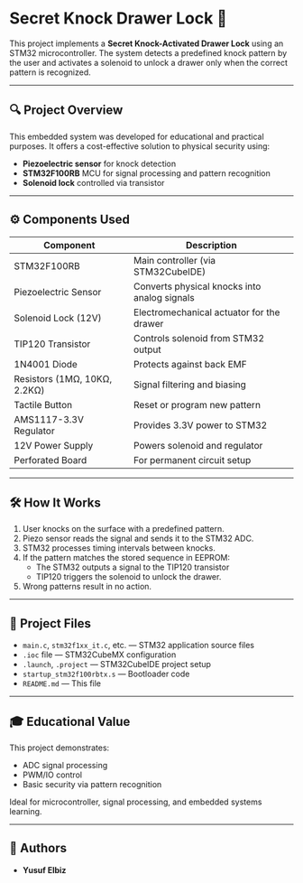 
# Secret Knock Drawer Lock 🔐

This project implements a **Secret Knock-Activated Drawer Lock** using an STM32 microcontroller. The system detects a predefined knock pattern by the user and activates a solenoid to unlock a drawer only when the correct pattern is recognized.

---

## 🔍 Project Overview

This embedded system was developed for educational and practical purposes. It offers a cost-effective solution to physical security using:
- **Piezoelectric sensor** for knock detection
- **STM32F100RB** MCU for signal processing and pattern recognition
- **Solenoid lock** controlled via transistor


---

## ⚙️ Components Used

| Component | Description |
|----------|-------------|
| STM32F100RB | Main controller (via STM32CubeIDE) |
| Piezoelectric Sensor | Converts physical knocks into analog signals |
| Solenoid Lock (12V) | Electromechanical actuator for the drawer |
| TIP120 Transistor | Controls solenoid from STM32 output |
| 1N4001 Diode | Protects against back EMF |
| Resistors (1MΩ, 10KΩ, 2.2KΩ) | Signal filtering and biasing |
| Tactile Button | Reset or program new pattern |
| AMS1117-3.3V Regulator | Provides 3.3V power to STM32 |
| 12V Power Supply | Powers solenoid and regulator |
| Perforated Board | For permanent circuit setup |

---

## 🛠️ How It Works

1. User knocks on the surface with a predefined pattern.
2. Piezo sensor reads the signal and sends it to the STM32 ADC.
3. STM32 processes timing intervals between knocks.
4. If the pattern matches the stored sequence in EEPROM:
   - The STM32 outputs a signal to the TIP120 transistor
   - TIP120 triggers the solenoid to unlock the drawer.
5. Wrong patterns result in no action.

---

## 📂 Project Files

- `main.c`, `stm32f1xx_it.c`, etc. — STM32 application source files
- `.ioc` file — STM32CubeMX configuration
- `.launch`, `.project` — STM32CubeIDE project setup
- `startup_stm32f100rbtx.s` — Bootloader code
- `README.md` — This file

---

## 🎓 Educational Value

This project demonstrates:
- ADC signal processing
- PWM/IO control
- Basic security via pattern recognition

Ideal for microcontroller, signal processing, and embedded systems learning.

---

## 👥 Authors

- **Yusuf Elbiz** 
